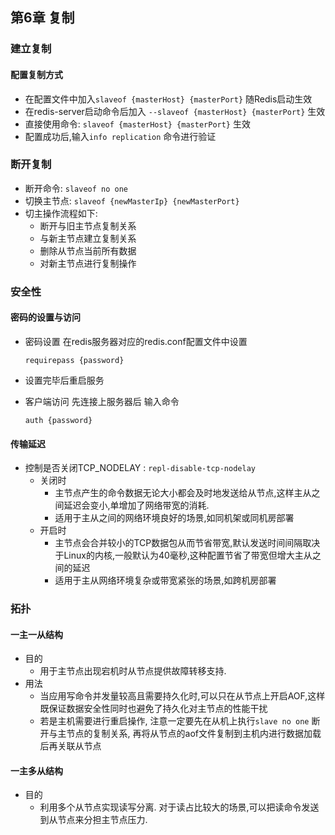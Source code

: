 ## 第6章 复制

### 建立复制

#### 配置复制方式

* 在配置文件中加入`slaveof {masterHost} {masterPort}` 随Redis启动生效
* 在redis-server启动命令后加入 `--slaveof {masterHost} {masterPort}` 生效
* 直接使用命令: `slaveof {masterHost} {masterPort}` 生效
* 配置成功后,输入`info replication` 命令进行验证

### 断开复制

* 断开命令: `slaveof no one`
* 切换主节点: `slaveof {newMasterIp} {newMasterPort}`
* 切主操作流程如下:
  * 断开与旧主节点复制关系
  * 与新主节点建立复制关系
  * 删除从节点当前所有数据
  * 对新主节点进行复制操作

### 安全性

#### 密码的设置与访问

* 密码设置   在redis服务器对应的redis.conf配置文件中设置

  ```
  requirepass {password}
  ```

* 设置完毕后重启服务

* 客户端访问 先连接上服务器后 输入命令

  ```
  auth {password}
  ```

#### 传输延迟

* 控制是否关闭TCP_NODELAY : `repl-disable-tcp-nodelay`
  * 关闭时
    * 主节点产生的命令数据无论大小都会及时地发送给从节点,这样主从之间延迟会变小,单增加了网络带宽的消耗.
    * 适用于主从之间的网络环境良好的场景,如同机架或同机房部署
  * 开启时
    * 主节点会合并较小的TCP数据包从而节省带宽,默认发送时间间隔取决于Linux的内核,一般默认为40毫秒,这种配置节省了带宽但增大主从之间的延迟
    * 适用于主从网络环境复杂或带宽紧张的场景,如跨机房部署

### 拓扑

#### 一主一从结构

* 目的
  * 用于主节点出现宕机时从节点提供故障转移支持.
* 用法
  * 当应用写命令并发量较高且需要持久化时,可以只在从节点上开启AOF,这样既保证数据安全性同时也避免了持久化对主节点的性能干扰
  * 若是主机需要进行重启操作, 注意一定要先在从机上执行`slave no one` 断开与主节点的复制关系, 再将从节点的aof文件复制到主机内进行数据加载后再关联从节点

#### 一主多从结构

* 目的
  * 利用多个从节点实现读写分离. 对于读占比较大的场景,可以把读命令发送到从节点来分担主节点压力.



